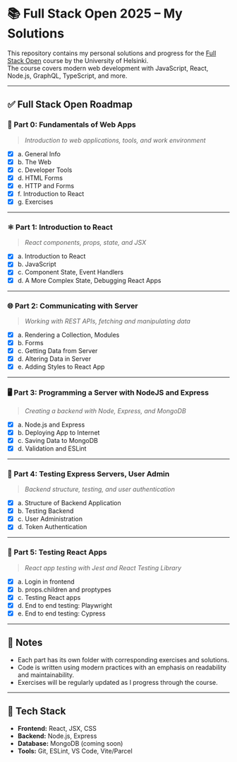 # 📚 Full Stack Open 2025 – My Solutions

This repository contains my personal solutions and progress for the [Full Stack Open](https://fullstackopen.com/en/) course by the University of Helsinki.  
The course covers modern web development with JavaScript, React, Node.js, GraphQL, TypeScript, and more.

---

## ✅ **Full Stack Open Roadmap**

### 🧰 Part 0: Fundamentals of Web Apps  
> *Introduction to web applications, tools, and work environment*

- [x] a. General Info  
- [x] b. The Web  
- [x] c. Developer Tools  
- [x] d. HTML Forms  
- [x] e. HTTP and Forms  
- [x] f. Introduction to React  
- [x] g. Exercises  

---

### ⚛️ Part 1: Introduction to React  
> *React components, props, state, and JSX*

- [x] a. Introduction to React  
- [x] b. JavaScript  
- [x] c. Component State, Event Handlers  
- [x] d. A More Complex State, Debugging React Apps  

---

### 🌐 Part 2: Communicating with Server  
> *Working with REST APIs, fetching and manipulating data*

- [x] a. Rendering a Collection, Modules  
- [x] b. Forms  
- [x] c. Getting Data from Server  
- [x] d. Altering Data in Server  
- [x] e. Adding Styles to React App  

---

### 🖥️ Part 3: Programming a Server with NodeJS and Express  
> *Creating a backend with Node, Express, and MongoDB*

- [x] a. Node.js and Express  
- [x] b. Deploying App to Internet  
- [x] c. Saving Data to MongoDB  
- [x] d. Validation and ESLint  

---

### 🔐 Part 4: Testing Express Servers, User Admin  
> *Backend structure, testing, and user authentication*

- [x] a. Structure of Backend Application  
- [x] b. Testing Backend  
- [x] c. User Administration  
- [x] d. Token Authentication  

---

### 🧪 Part 5: Testing React Apps  
> *React app testing with Jest and React Testing Library*

- [x]  a. Login in frontend
- [x]  b. props.children and proptypes
- [x]  c. Testing React apps
- [x]  d. End to end testing: Playwright
- [x]  e. End to end testing: Cypress

---

## 📌 Notes
- Each part has its own folder with corresponding exercises and solutions.
- Code is written using modern practices with an emphasis on readability and maintainability.
- Exercises will be regularly updated as I progress through the course.

---

## 🚀 Tech Stack
- **Frontend:** React, JSX, CSS  
- **Backend:** Node.js, Express  
- **Database:** MongoDB (coming soon)  
- **Tools:** Git, ESLint, VS Code, Vite/Parcel
